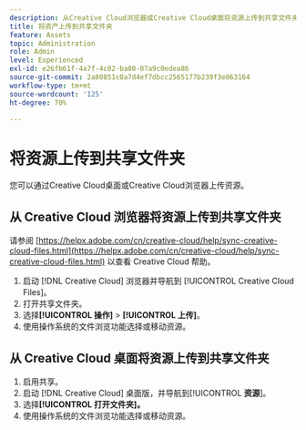 ```yaml
---
description: 从Creative Cloud浏览器或Creative Cloud桌面将资源上传到共享文件夹。
title: 将资产上传到共享文件夹
feature: Assets
topic: Administration
role: Admin
level: Experienced
exl-id: e26fb61f-4a7f-4c02-ba80-87a9c0edea86
source-git-commit: 2a80851c0a7d4ef7dbcc2565177b239f3e063164
workflow-type: tm+mt
source-wordcount: '125'
ht-degree: 70%

---
```


# 将资源上传到共享文件夹

您可以通过Creative Cloud桌面或Creative Cloud浏览器上传资源。

## 从 Creative Cloud 浏览器将资源上传到共享文件夹

请参阅 [https://helpx.adobe.com/cn/creative-cloud/help/sync-creative-cloud-files.html](https://helpx.adobe.com/cn/creative-cloud/help/sync-creative-cloud-files.html) 以查看 Creative Cloud 帮助。

1. 启动 [!DNL Creative Cloud] 浏览器并导航到 [!UICONTROL Creative Cloud Files]。
1. 打开共享文件夹。
1. 选择&#x200B;**[!UICONTROL 操作]** > **[!UICONTROL 上传]**。
1. 使用操作系统的文件浏览功能选择或移动资源。

## 从 Creative Cloud 桌面将资源上传到共享文件夹

1. 启用共享。
1. 启动 [!DNL Creative Cloud] 桌面版，并导航到&#x200B;[!UICONTROL **资源**]。
1. 选择&#x200B;**[!UICONTROL 打开文件夹]。**
1. 使用操作系统的文件浏览功能选择或移动资源。
